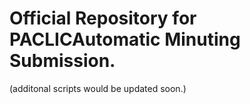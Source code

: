 # Official Repository for PACLICAutomatic Minuting Submission.
(additonal scripts would be updated soon.)


